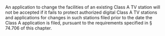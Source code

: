 An application to change the facilities of an existing Class A TV station will not be accepted if it fails to protect authorized digital Class A TV stations and applications for changes in such stations filed prior to the date the Class A application is filed, pursuant to the requirements specified in § 74.706 of this chapter.

